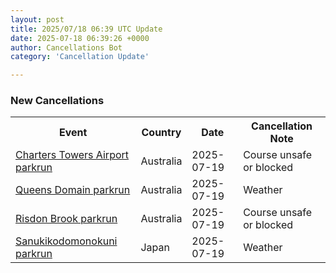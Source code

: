 ```yaml
---
layout: post
title: 2025/07/18 06:39 UTC Update
date: 2025-07-18 06:39:26 +0000
author: Cancellations Bot
category: 'Cancellation Update'

---
```


<h3>New Cancellations</h3>
<div class='hscrollable'>
<table style='width: 100%'>
    <tr>
        <th>Event</th>
        <th>Country</th>
        <th>Date</th>
        <th>Cancellation Note</th>
    </tr>
    <tr>
        <td><a href="https://www.parkrun.com.au/charterstowersairport">Charters Towers Airport parkrun</a></td>
        <td>Australia</td>
        <td>2025-07-19</td>
        <td>Course unsafe or blocked</td>
    </tr>
    <tr>
        <td><a href="https://www.parkrun.com.au/queensdomain">Queens Domain parkrun</a></td>
        <td>Australia</td>
        <td>2025-07-19</td>
        <td>Weather</td>
    </tr>
    <tr>
        <td><a href="https://www.parkrun.com.au/risdonbrook">Risdon Brook parkrun</a></td>
        <td>Australia</td>
        <td>2025-07-19</td>
        <td>Course unsafe or blocked</td>
    </tr>
    <tr>
        <td><a href="https://www.parkrun.jp/sanukikodomonokuni">Sanukikodomonokuni parkrun</a></td>
        <td>Japan</td>
        <td>2025-07-19</td>
        <td>Weather</td>
    </tr>
</table>
</div>
